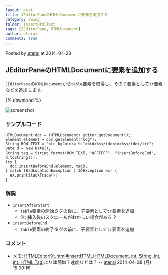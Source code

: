 ```yaml
---
layout: post
title: JEditorPaneのHTMLDocumentに要素を追加する
category: swing
folder: InsertHtmlText
tags: [JEditorPane, HTMLDocument]
author: aterai
comments: true
---
```


Posted by [aterai](http://terai.xrea.jp/aterai.html) at 2014-04-28

## JEditorPaneのHTMLDocumentに要素を追加する
`JEditorPane`の`HTMLDocument`から`table`要素を取得し、その子要素として`tr`要素などを追加します。

{% download %}

![screenshot](https://lh5.googleusercontent.com/-hU9bkPgb4Q8/U10bg5XoDfI/AAAAAAAACEI/BJrmelBz93M/s800/InsertHtmlText.png)

### サンプルコード
<pre class="prettyprint"><code>HTMLDocument doc = (HTMLDocument) editor.getDocument();
Element element = doc.getElement("log");
String ROW_TEXT = "&lt;tr bgColor='%s'&gt;&lt;td&gt;%s&lt;/td&gt;&lt;td&gt;%s&lt;/td&gt;&lt;/tr&gt;";
Date d = new Date();
String tag = String.format(ROW_TEXT, "#FFFFFF", "insertBeforeEnd", d.toString());
try {
  doc.insertBeforeEnd(element, tag);
} catch (BadLocationException | IOException ex) {
  ex.printStackTrace();
}
</code></pre>

### 解説
- `insertAfterStart`
    - `table`要素の開始タグの後に、子要素として`tr`要素を追加
    - 注: 挿入後のスクロールがおかしい場合がある？
- `insertBeforeEnd`
    - `table`要素の終了タグの前に、子要素として`tr`要素を追加

<!-- dummy comment line for breaking list -->

### コメント
- メモ: [HTMLEditorKit.html#insertHTML(HTMLDocument, int, String, int, int, HTML.Tag)](http://docs.oracle.com/javase/8/docs/api/javax/swing/text/html/HTMLEditorKit.html#insertHTML-javax.swing.text.html.HTMLDocument-int-java.lang.String-int-int-javax.swing.text.html.HTML.Tag-)よりは簡単？速度などは？ -- [aterai](http://terai.xrea.jp/aterai.html) 2014-04-28 (月) 15:00:16

<!-- dummy comment line for breaking list -->

